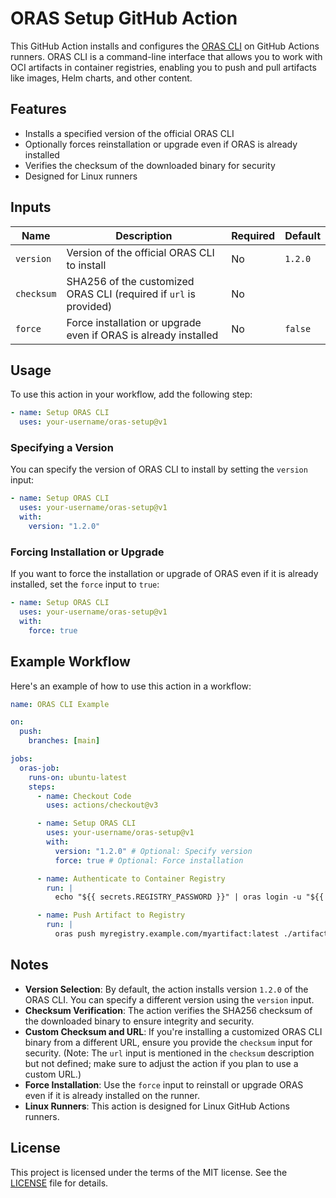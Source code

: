 # ORAS Setup GitHub Action

This GitHub Action installs and configures the [ORAS CLI](https://oras.land/) on GitHub Actions runners. ORAS CLI is a command-line interface that allows you to work with OCI artifacts in container registries, enabling you to push and pull artifacts like images, Helm charts, and other content.

## Features

- Installs a specified version of the official ORAS CLI
- Optionally forces reinstallation or upgrade even if ORAS is already installed
- Verifies the checksum of the downloaded binary for security
- Designed for Linux runners

## Inputs

| Name       | Description                                                       | Required | Default |
| ---------- | ----------------------------------------------------------------- | -------- | ------- |
| `version`  | Version of the official ORAS CLI to install                       | No       | `1.2.0` |
| `checksum` | SHA256 of the customized ORAS CLI (required if `url` is provided) | No       |         |
| `force`    | Force installation or upgrade even if ORAS is already installed   | No       | `false` |

## Usage

To use this action in your workflow, add the following step:

```yaml
- name: Setup ORAS CLI
  uses: your-username/oras-setup@v1
```

### Specifying a Version

You can specify the version of ORAS CLI to install by setting the `version` input:

```yaml
- name: Setup ORAS CLI
  uses: your-username/oras-setup@v1
  with:
    version: "1.2.0"
```

### Forcing Installation or Upgrade

If you want to force the installation or upgrade of ORAS even if it is already installed, set the `force` input to `true`:

```yaml
- name: Setup ORAS CLI
  uses: your-username/oras-setup@v1
  with:
    force: true
```

## Example Workflow

Here's an example of how to use this action in a workflow:

```yaml
name: ORAS CLI Example

on:
  push:
    branches: [main]

jobs:
  oras-job:
    runs-on: ubuntu-latest
    steps:
      - name: Checkout Code
        uses: actions/checkout@v3

      - name: Setup ORAS CLI
        uses: your-username/oras-setup@v1
        with:
          version: "1.2.0" # Optional: Specify version
          force: true # Optional: Force installation

      - name: Authenticate to Container Registry
        run: |
          echo "${{ secrets.REGISTRY_PASSWORD }}" | oras login -u "${{ secrets.REGISTRY_USERNAME }}" --password-stdin myregistry.example.com

      - name: Push Artifact to Registry
        run: |
          oras push myregistry.example.com/myartifact:latest ./artifact.tar.gz
```

## Notes

- **Version Selection**: By default, the action installs version `1.2.0` of the ORAS CLI. You can specify a different version using the `version` input.
- **Checksum Verification**: The action verifies the SHA256 checksum of the downloaded binary to ensure integrity and security.
- **Custom Checksum and URL**: If you're installing a customized ORAS CLI binary from a different URL, ensure you provide the `checksum` input for security. (Note: The `url` input is mentioned in the `checksum` description but not defined; make sure to adjust the action if you plan to use a custom URL.)
- **Force Installation**: Use the `force` input to reinstall or upgrade ORAS even if it is already installed on the runner.
- **Linux Runners**: This action is designed for Linux GitHub Actions runners.

## License

This project is licensed under the terms of the MIT license. See the [LICENSE](LICENSE) file for details.
